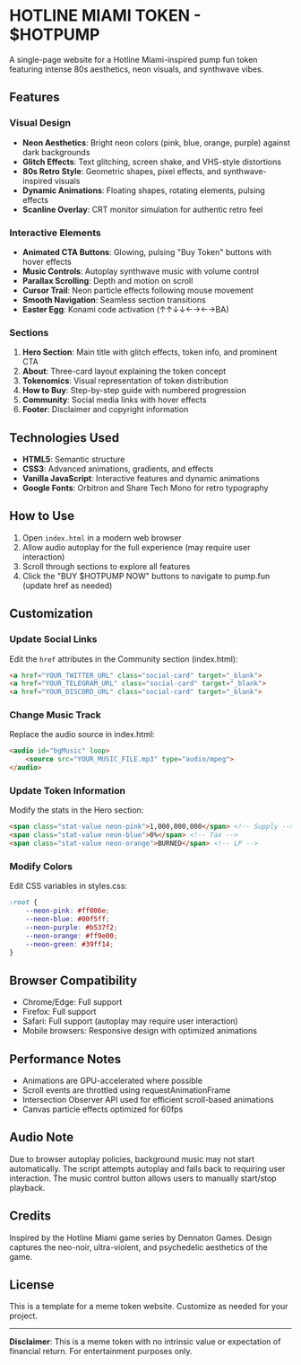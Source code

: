# HOTLINE MIAMI TOKEN - $HOTPUMP

A single-page website for a Hotline Miami-inspired pump fun token featuring intense 80s aesthetics, neon visuals, and synthwave vibes.

## Features

### Visual Design
- **Neon Aesthetics**: Bright neon colors (pink, blue, orange, purple) against dark backgrounds
- **Glitch Effects**: Text glitching, screen shake, and VHS-style distortions
- **80s Retro Style**: Geometric shapes, pixel effects, and synthwave-inspired visuals
- **Dynamic Animations**: Floating shapes, rotating elements, pulsing effects
- **Scanline Overlay**: CRT monitor simulation for authentic retro feel

### Interactive Elements
- **Animated CTA Buttons**: Glowing, pulsing "Buy Token" buttons with hover effects
- **Music Controls**: Autoplay synthwave music with volume control
- **Parallax Scrolling**: Depth and motion on scroll
- **Cursor Trail**: Neon particle effects following mouse movement
- **Smooth Navigation**: Seamless section transitions
- **Easter Egg**: Konami code activation (↑↑↓↓←→←→BA)

### Sections
1. **Hero Section**: Main title with glitch effects, token info, and prominent CTA
2. **About**: Three-card layout explaining the token concept
3. **Tokenomics**: Visual representation of token distribution
4. **How to Buy**: Step-by-step guide with numbered progression
5. **Community**: Social media links with hover effects
6. **Footer**: Disclaimer and copyright information

## Technologies Used

- **HTML5**: Semantic structure
- **CSS3**: Advanced animations, gradients, and effects
- **Vanilla JavaScript**: Interactive features and dynamic animations
- **Google Fonts**: Orbitron and Share Tech Mono for retro typography

## How to Use

1. Open `index.html` in a modern web browser
2. Allow audio autoplay for the full experience (may require user interaction)
3. Scroll through sections to explore all features
4. Click the "BUY $HOTPUMP NOW" buttons to navigate to pump.fun (update href as needed)

## Customization

### Update Social Links
Edit the `href` attributes in the Community section (index.html):
```html
<a href="YOUR_TWITTER_URL" class="social-card" target="_blank">
<a href="YOUR_TELEGRAM_URL" class="social-card" target="_blank">
<a href="YOUR_DISCORD_URL" class="social-card" target="_blank">
```

### Change Music Track
Replace the audio source in index.html:
```html
<audio id="bgMusic" loop>
    <source src="YOUR_MUSIC_FILE.mp3" type="audio/mpeg">
</audio>
```

### Update Token Information
Modify the stats in the Hero section:
```html
<span class="stat-value neon-pink">1,000,000,000</span> <!-- Supply -->
<span class="stat-value neon-blue">0%</span> <!-- Tax -->
<span class="stat-value neon-orange">BURNED</span> <!-- LP -->
```

### Modify Colors
Edit CSS variables in styles.css:
```css
:root {
    --neon-pink: #ff006e;
    --neon-blue: #00f5ff;
    --neon-purple: #b537f2;
    --neon-orange: #ff9e00;
    --neon-green: #39ff14;
}
```

## Browser Compatibility

- Chrome/Edge: Full support
- Firefox: Full support
- Safari: Full support (autoplay may require user interaction)
- Mobile browsers: Responsive design with optimized animations

## Performance Notes

- Animations are GPU-accelerated where possible
- Scroll events are throttled using requestAnimationFrame
- Intersection Observer API used for efficient scroll-based animations
- Canvas particle effects optimized for 60fps

## Audio Note

Due to browser autoplay policies, background music may not start automatically. The script attempts autoplay and falls back to requiring user interaction. The music control button allows users to manually start/stop playback.

## Credits

Inspired by the Hotline Miami game series by Dennaton Games.
Design captures the neo-noir, ultra-violent, and psychedelic aesthetics of the game.

## License

This is a template for a meme token website. Customize as needed for your project.

---

**Disclaimer**: This is a meme token with no intrinsic value or expectation of financial return. For entertainment purposes only.
